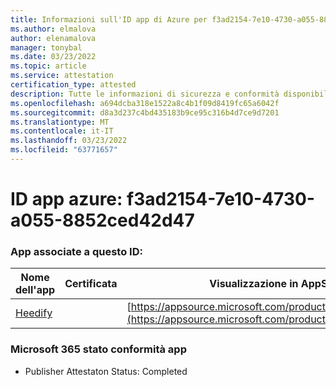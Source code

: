 ```yaml
---
title: Informazioni sull'ID app di Azure per f3ad2154-7e10-4730-a055-8852ced42d47
ms.author: elmalova
author: elenamalova
manager: tonybal
ms.date: 03/23/2022
ms.topic: article
ms.service: attestation
certification_type: attested
description: Tutte le informazioni di sicurezza e conformità disponibili per f3ad2154-7e10-4730-a055-8852ced42d47.
ms.openlocfilehash: a694dcba318e1522a8c4b1f09d8419fc65a6042f
ms.sourcegitcommit: d8a3d237c4bd435183b9ce95c316b4d7ce9d7201
ms.translationtype: MT
ms.contentlocale: it-IT
ms.lasthandoff: 03/23/2022
ms.locfileid: "63771657"
---
```

# <a name="azure-app-id-f3ad2154-7e10-4730-a055-8852ced42d47"></a>ID app azure: f3ad2154-7e10-4730-a055-8852ced42d47


### <a name="apps-associated-with-this-id"></a>App associate a questo ID:
| **Nome dell'app** | **Certificata** | **Visualizzazione in AppSource** |
|--------------|---------------|-----------------------|
| [Heedify](../forward/WA200003512.md) |  | [https://appsource.microsoft.com/product/office/WA200003512](https://appsource.microsoft.com/product/office/WA200003512) |

### <a name="microsoft-365-app-compliance-status"></a>Microsoft 365 stato conformità app
- Publisher Attestaton Status: Completed
